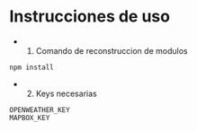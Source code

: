 # Instrucciones de uso
* 1. Comando de reconstruccion de modulos
```
npm install
```

* 2. Keys necesarias 

```
OPENWEATHER_KEY
MAPBOX_KEY
```

